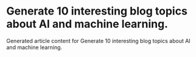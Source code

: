 # Generate 10 interesting blog topics about AI and machine learning.

Generated article content for Generate 10 interesting blog topics about AI and machine learning.
